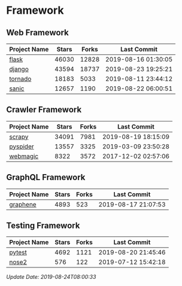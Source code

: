 # Framework

## Web Framework

| Project Name | Stars | Forks | Last Commit |
| ------------ | ----- | ----- | ----------- |
| [flask](https://github.com/pallets/flask) | 46030 | 12828 | 2019-08-16 01:30:05 |
| [django](https://github.com/django/django) | 43594 | 18737 | 2019-08-23 19:25:21 |
| [tornado](https://github.com/tornadoweb/tornado) | 18183 | 5033 | 2019-08-11 23:44:12 |
| [sanic](https://github.com/huge-success/sanic) | 12657 | 1190 | 2019-08-22 06:00:51 |

## Crawler Framework

| Project Name | Stars | Forks | Last Commit |
| ------------ | ----- | ----- | ----------- |
| [scrapy](https://github.com/scrapy/scrapy) | 34091 | 7981 | 2019-08-19 18:15:09 |
| [pyspider](https://github.com/binux/pyspider) | 13557 | 3325 | 2019-03-09 23:50:28 |
| [webmagic](https://github.com/code4craft/webmagic) | 8322 | 3572 | 2017-12-02 02:57:06 |

## GraphQL Framework

| Project Name | Stars | Forks | Last Commit |
| ------------ | ----- | ----- | ----------- |
| [graphene](https://github.com/graphql-python/graphene) | 4893 | 523 | 2019-08-17 21:07:53 |

## Testing Framework

| Project Name | Stars | Forks | Last Commit |
| ------------ | ----- | ----- | ----------- |
| [pytest](https://github.com/pytest-dev/pytest) | 4692 | 1121 | 2019-08-20 21:45:46 |
| [nose2](https://github.com/nose-devs/nose2) | 576 | 122 | 2019-07-12 15:42:18 |

*Update Date: 2019-08-24T08:00:33*